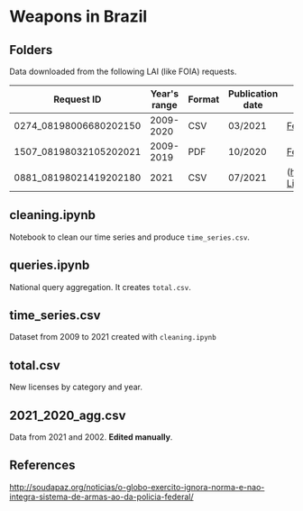 # Weapons in Brazil


## Folders

Data downloaded from the following LAI (like FOIA) requests.

| Request ID             | Year's range | Format | Publication date | Source                                                                                                                                                                                                                                                                                                                                                                                                                                                                                                                                                                                                                                                                                                                                                             |
|------------------------|--------------|--------|------------------|--------------------------------------------------------------------------------------------------------------------------------------------------------------------------------------------------------------------------------------------------------------------------------------------------------------------------------------------------------------------------------------------------------------------------------------------------------------------------------------------------------------------------------------------------------------------------------------------------------------------------------------------------------------------------------------------------------------------------------------------------------------------|
| 0274_08198006680202150 | 2009-2020    | CSV    | 03/2021          | [Federal Police](http://www.consultaesic.cgu.gov.br/busca/dados/Lists/Pedido/Item/displayifs.aspx?List=0c839f31%2D47d7%2D4485%2Dab65%2Dab0cee9cf8fe&ID=1530523&Source=http%3A%2F%2Fwww%2Econsultaesic%2Ecgu%2Egov%2Ebr%2Fbusca%2FSitePages%2Fresultadopesquisa%2Easpx%3Fk%3DNUP%253D08198%2E021419%252F2021%2D80%23Default%3D%257B%2522k%2522%253A%2522armas%2522%252C%2522r%2522%253A%255B%257B%2522n%2522%253A%2522RefinableString09%2522%252C%2522t%2522%253A%255B%2522%255C%2522%25C7%2582%25C7%258244504620e2809320446570617274616d656e746f20646520506f6cc3ad636961204665646572616c%255C%2522%2522%255D%252C%2522o%2522%253A%2522and%2522%252C%2522k%2522%253Afalse%252C%2522m%2522%253Anull%257D%255D%257D&Web=88cc5f44%2D8cfe%2D4964%2D8ff4%2D376b5ebb3bef) |
| 1507_08198032105202021 | 2009-2019    | PDF    | 10/2020          | [Federal Police](http://www.consultaesic.cgu.gov.br/busca/dados/Lists/Pedido/Item/displayifs.aspx?List=0c839f31%2D47d7%2D4485%2Dab65%2Dab0cee9cf8fe&ID=1530523&Source=http%3A%2F%2Fwww%2Econsultaesic%2Ecgu%2Egov%2Ebr%2Fbusca%2FSitePages%2Fresultadopesquisa%2Easpx%3Fk%3DNUP%253D08198%2E021419%252F2021%2D80%23Default%3D%257B%2522k%2522%253A%2522armas%2522%252C%2522r%2522%253A%255B%257B%2522n%2522%253A%2522RefinableString09%2522%252C%2522t%2522%253A%255B%2522%255C%2522%25C7%2582%25C7%258244504620e2809320446570617274616d656e746f20646520506f6cc3ad636961204665646572616c%255C%2522%2522%255D%252C%2522o%2522%253A%2522and%2522%252C%2522k%2522%253Afalse%252C%2522m%2522%253Anull%257D%255D%257D&Web=88cc5f44%2D8cfe%2D4964%2D8ff4%2D376b5ebb3bef) |
| 0881_08198021419202180 | 2021         | CSV    | 07/2021          | (http://www.consultaesic.cgu.gov.br/busca/dados/Lists/Pedido/Item/displayifs.aspx?List=0c839f31%2D47d7%2D4485%2Dab65%2Dab0cee9cf8fe&ID=1562289&Web=88cc5f44%2D8cfe%2D4964%2D8ff4%2D376b5ebb3bef)                                                                                                                                                                                                                                                                                                                                                                                                                                                                                                                                                                   |


## cleaning.ipynb

Notebook to clean our time series and produce `time_series.csv`.

## queries.ipynb

National query aggregation. It creates `total.csv`.

## time_series.csv

Dataset from 2009 to 2021 created with `cleaning.ipynb`

## total.csv

New licenses by category and year.

## 2021_2020_agg.csv 

Data from 2021 and 2002. **Edited manually**.

## References

http://soudapaz.org/noticias/o-globo-exercito-ignora-norma-e-nao-integra-sistema-de-armas-ao-da-policia-federal/
